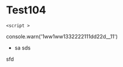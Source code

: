 # Test104

  <script > 
  console.warn('1111ww1sswccssww1332222111dd22d__11')
</script>
    <script > 
  console.warn('1ww1ww1332222111dd22d__11')
</script>

* sa
    sds
<script >
  console.wa33rn('222sdw22ddd__s')
</script>

sfd
